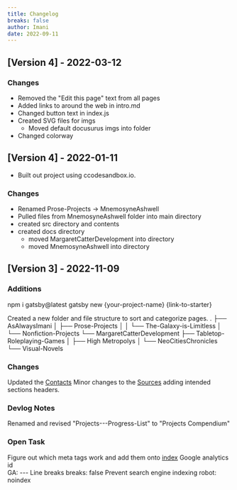 ```yaml
---
title: Changelog
breaks: false
author: Imani
date: 2022-09-11
---
```

## [Version 4] - 2022-03-12

### Changes

- Removed the "Edit this page" text from all pages
- Added links to around the web in intro.md
- Changed button text in index.js
- Created SVG files for imgs
    - Moved default docusurus imgs into folder
- Changed colorway

## [Version 4] - 2022-01-11

- Built out project using ccodesandbox.io.

### Changes

- Renamed Prose-Projects -> MnemosyneAshwell
- Pulled files from MnemosyneAshwell folder into main directory
- created src directory and contents
- created docs directory
  - moved MargaretCatterDevelopment into directory
  - moved MnemosyneAshwell into directory

## [Version 3] - 2022-11-09

### Additions

npm i gatsby@latest
gatsby new {your-project-name} {link-to-starter}

Created a new folder and file structure to sort and categorize pages.
.
├── AsAlwaysImani
│   ├── Prose-Projects
│   │   └── The-Galaxy-is-Limitless
│   └── Nonfiction-Projects
└── MargaretCatterDevelopment
    ├── Tabletop-Roleplaying-Games
    │   ├── High Metropolys
    │   └── NeoCitiesChronicles
    └── Visual-Novels

### Changes

Updated the [Contacts](contact.md)
Minor changes to the [Sources](sources.md) adding intended sections headers.

### Devlog Notes

Renamed and revised "Projects---Progress-List" to "Projects Compendium"

### Open Task

Figure out which meta tags work and add them onto [index](index.md)
    Google analytics id  
        GA: ---
    Line breaks
        breaks: false
    Prevent search engine indexing
        robot: noindex


